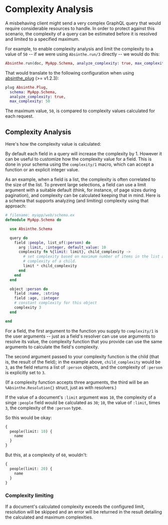 # Complexity Analysis

A misbehaving client might send a very complex GraphQL query that would require
considerable resources to handle. In order to protect against this scenario, the
complexity of a query can be estimated before it is resolved and limited to a
specified maximum.

For example, to enable complexity analysis and limit the complexity to a value
of `50` -- if we were using `Absinthe.run/3` directly -- we would do this:

```elixir
Absinthe.run(doc, MyApp.Schema, analyze_complexity: true, max_complexity: 50)
```

That would translate to the following configuration when using
[absinthe_plug](https://hex.pm/packages/absinthe_plug) (>= v1.2.3):

```elixir
plug Absinthe.Plug,
  schema: MyApp.Schema,
  analyze_complexity: true,
  max_complexity: 50
```

The maximum value, `50`, is compared to complexity values calculated for each request.

## Complexity Analysis

Here's how the complexity value is calculated:

By default each field in a query will increase the complexity by 1. However it
can be useful to customize how the complexity value for a field. This is done in your schema using the
`complexity/1` macro, which can accept a function or an explicit integer value.

As an example, when a field is a list, the complexity is often correlated to the
size of the list. To prevent large selections, a field can use a limit argument
with a suitable default (think, for instance, of page sizes during pagination),
and complexity can be calculated keeping that in mind. Here is a schema that
supports analyzing (and limiting) complexity using that approach:

```elixir
# filename: myapp/web/schema.ex
defmodule MyApp.Schema do

  use Absinthe.Schema

  query do
    field :people, list_of(:person) do
      arg :limit, :integer, default_value: 10
      complexity fn %{limit: limit}, child_complexity ->
        # set complexity based on maximum number of items in the list and
        # complexity of a child.
        limit * child_complexity
      end
    end
  end

  object :person do
    field :name, :string
    field :age, :integer
    # constant complexity for this object
    complexity 3
  end

end
```

For a field, the first argument to the function you supply to `complexity/1` is the user arguments
-- just as a field's resolver can use use arguments to resolve its value, the complexity
function that you provide can use the same arguments to calculate the field's complexity.

The second argument passed to your complexity function is the child (that is,
the result of the field); in the example above, `child_complexity` would be `3`,
as the field returns a list of `:person` objects, and the complexity of
`:person` is explicitly set to `3`.

(If a complexity function accepts three arguments, the third will be an
`%Absinthe.Resolution{}` struct, just as with resolvers.)

If the value of a document's `:limit` argument was `10`, the complexity of a singe
`:people` field would be calculated as `30`; `10`, the value of `:limit`, times `3`, the complexity of
the `:person` type.

So this would be okay:

```graphql
{
  people(limit: 10) {
    name
  }
}
```

But this, at a complexity of `60`, wouldn't:

```graphql
{
  people(limit: 20) {
    name
  }
}
```

### Complexity limiting

If a document's calculated complexity exceeds the configured limit, resolution
will be skipped and an error will be returned in the result detailing the
calculated and maximum complexities.
